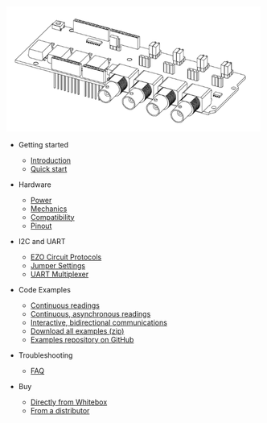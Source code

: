 ![Tentacle Shield for Arduino](_media/tentacle_t1.png)

* Getting started
  * [Introduction](/)
  * [Quick start](quickstart.md)

* Hardware
  * [Power](power.md)
  * [Mechanics](mechanics.md)
  * [Compatibility](compatibility.md)
  * [Pinout](pinout.md)

* I2C and UART
  * [EZO Circuit Protocols](protocols.md)
  * [Jumper Settings](jumpers.md)
  * [UART Multiplexer](muxer.md)

* Code Examples
  * [Continuous readings](continuous-example.md)
  * [Continuous, asynchronous readings](asynchronous-example.md)
  * [Interactive, bidirectional communications](interactive-example.md)
  * [Download all examples (zip)](https://github.com/whitebox-labs/tentacle-examples/archive/master.zip)
  * [Examples repository on GitHub](https://github.com/whitebox-labs/tentacle-examples)

* Troubleshooting
  * [FAQ](faq.md)

* Buy
  * [Directly from Whitebox](https://www.whiteboxes.ch/shop/tentacle/)
  * [From a distributor](https://www.whiteboxes.ch/distributors)
